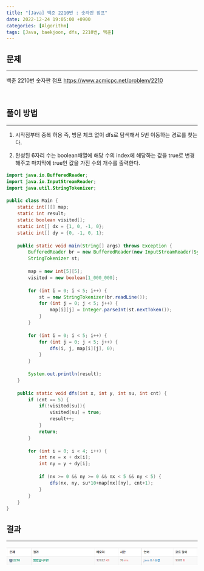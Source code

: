 ```yaml
---
title: "[Java] 백준 2210번 : 숫자판 점프"
date: 2022-12-24 19:05:00 +0900
categories: [Algorithm]
tags: [Java, baekjoon, dfs, 2210번, 백준]
---
```


## 문제

---

백준 2210번 숫자판 점프
<https://www.acmicpc.net/problem/2210>

<br>

## 풀이 방법

---

1. 시작점부터 중복 허용 즉, 방문 체크 없이 dfs로 탐색해서 5번 이동하는 경로를 찾는다.

2. 완성된 6자리 수는 boolean배열에 해당 수의 index에 해당하는 값을 true로 변경해주고 마지막에 true인 값을 가진 수의 개수를 출력한다.

```java
import java.io.BufferedReader;
import java.io.InputStreamReader;
import java.util.StringTokenizer;

public class Main {
    static int[][] map;
    static int result;
    static boolean visited[];
    static int[] dx = {1, 0, -1, 0};
    static int[] dy = {0, -1, 0, 1};

    public static void main(String[] args) throws Exception {
        BufferedReader br = new BufferedReader(new InputStreamReader(System.in));
        StringTokenizer st;

        map = new int[5][5];
        visited = new boolean[1_000_000];

        for (int i = 0; i < 5; i++) {
            st = new StringTokenizer(br.readLine());
            for (int j = 0; j < 5; j++) {
                map[i][j] = Integer.parseInt(st.nextToken());
            }
        }

        for (int i = 0; i < 5; i++) {
            for (int j = 0; j < 5; j++) {
                dfs(i, j, map[i][j], 0);
            }
        }

        System.out.println(result);
    }

    public static void dfs(int x, int y, int su, int cnt) {
        if (cnt == 5) {
            if(!visited[su]){
                visited[su] = true;
                result++;
            }
            return;
        }

        for (int i = 0; i < 4; i++) {
            int nx = x + dx[i];
            int ny = y + dy[i];

            if (nx >= 0 && ny >= 0 && nx < 5 && ny < 5) {
                dfs(nx, ny, su*10+map[nx][ny], cnt+1);
            }
        }
    }
}
```

## 결과

---

<img src="/assets/img/post/boj2210_result.png"/>
